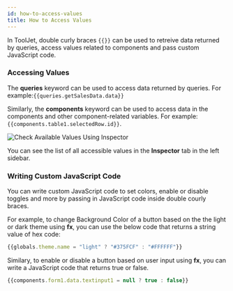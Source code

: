 ```yaml
---
id: how-to-access-values
title: How to Access Values
---
```


<div style={{marginLeft:"10%", marginRight:"10%"}}>

In ToolJet, double curly braces `{{}}` can be used to retreive data returned by queries, access values related to components and pass custom JavaScript code. 

<div style={{paddingTop:'24px', paddingBottom:'24px'}}>

### Accessing Values 

The **queries** keyword can be used to access data returned by queries. For example:`{{queries.getSalesData.data}}`

Similarly, the **components** keyword can be used to access data in the components and other component-related variables. For example: `{{components.table1.selectedRow.id}}`.

<div style={{textAlign: 'center'}}>
    <img style={{padding: '10px'}} className="screenshot-full" src="/img/tooljet-concepts/writing-custom-code/inspector.png" alt="Check Available Values Using Inspector" />
</div>

You can see the list of all accessible values in the **Inspector** tab in the left sidebar. 

</div>

<div style={{paddingTop:'24px', paddingBottom:'24px'}}>

### Writing Custom JavaScript Code

You can write custom JavaScript code to set colors, enable or disable toggles and more by passing in JavaScript code inside double courly braces. 

For example, to change Background Color of a button based on the the light or dark theme using **fx**, you can use the below code that returns a string value of hex code:

```js
{{globals.theme.name = "light" ? "#375FCF" : "#FFFFFF"}}
```

Similary, to enable or disable a button based on user input using **fx**, you can write a JavaScript code that returns true or false.

```js
{{components.form1.data.textinput1 = null ? true : false}}
```

</div>

</div>
